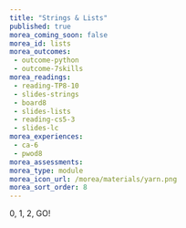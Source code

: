 ```yaml
---
title: "Strings & Lists"
published: true
morea_coming_soon: false
morea_id: lists
morea_outcomes:
 - outcome-python
 - outcome-7skills
morea_readings:
 - reading-TP8-10
 - slides-strings
 - board8
 - slides-lists
 - reading-cs5-3
 - slides-lc
morea_experiences:
 - ca-6
 - pwod8
morea_assessments:
morea_type: module
morea_icon_url: /morea/materials/yarn.png
morea_sort_order: 8
---
```


0, 1, 2, GO!
